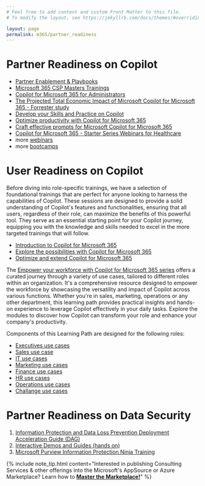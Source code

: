 ```yaml
---
# Feel free to add content and custom Front Matter to this file.
# To modify the layout, see https://jekyllrb.com/docs/themes/#overriding-theme-defaults

layout: page
permalink: m365/partner_readiness
---
```


# Partner Readiness on Copilot


- [Partner Enablement & Playbooks](https://partner.microsoft.com/en-us/asset/collection/partner-enablement-guides#/)
- [Microsoft 365 CSP Masters Trainings](https://aka.ms/ToPartnerCSPCopilotTraining)
- [Copilot for Microsoft 365 for Administrators](https://learn.microsoft.com/en-us/training/courses/ms-4006)
- [The Projected Total Economic Impact of Microsoft Copilot for Microsoft 365 - Forrester study](/assets/m365/Copilot_for_M365_Forrester_New_Tech_TEI.PDF)
- [Develop your Skills and Practice on Copilot](https://cloudpartners.transform.microsoft.com/practices/modern-work/copilot)
- [Optimize productivity with Copilot for Microsoft 365](https://learn.microsoft.com/en-us/training/courses/ms-4004)
- [Craft effective prompts for Microsoft Copilot for Microsoft 365](https://learn.microsoft.com/en-us/training/courses/ms-4005)
- [Copilot for Microsoft 365 - Starter Series Webinars for Healthcare](https://techcommunity.microsoft.com/t5/healthcare-and-life-sciences/copilot-for-microsoft-365-starter-series-webinars/ba-p/4069989)
- more [webinars](https://cloudpartners.transform.microsoft.com/events?tab=on-demand-webinars)
- more [bootcamps](https://readiness.transform.microsoft.com/learning-paths)

# User Readiness on Copilot

Before diving into role-specific trainings, we have a selection of foundational trainings that are perfect for anyone looking to harness the capabilities of Copilot. These sessions are designed to provide a solid understanding of Copilot's features and functionalities, ensuring that all users, regardless of their role, can maximize the benefits of this powerful tool. They serve as an essential starting point for your Copilot journey, equipping you with the knowledge and skills needed to excel in the more targeted trainings that will follow.

- [Introduction to Copilot for Microsoft 365](https://learn.microsoft.com/en-us/training/modules/introduction-microsoft-365-copilot/)
- [Explore the possibilities with Copilot for Microsoft 365](https://learn.microsoft.com/en-us/training/modules/explore-possibilities-microsoft-365-copilot/)
- [Optimize and extend Copilot for Microsoft 365](https://learn.microsoft.com/en-us/training/modules/optimize-and-extend-microsoft-365-copilot/)

The [Empower your workforce with Copilot for Microsoft 365 series](https://learn.microsoft.com/en-us/training/paths/empower-workforce-copilot-use-cases/) offers a curated journey through a variety of use cases, tailored to different roles within an organization. It's a comprehensive resource designed to empower the workforce by showcasing the versatility and impact of Copilot across various functions. Whether you're in sales, marketing, operations or any other department, this learning path provides practical insights and hands-on experience to leverage Copilot effectively in your daily tasks. Explore the modules to discover how Copilot can transform your role and enhance your company's productivity.

Components of this Learning Path are designed for the following roles:
- [Executives use cases](https://learn.microsoft.com/en-us/training/modules/empower-workforce-copilot-executives/)
- [Sales use case](https://learn.microsoft.com/en-us/training/modules/empower-workforce-copilot-sales/)
- [IT use cases](https://learn.microsoft.com/en-us/training/modules/enhance-prompting-copilot-it/)
- [Marketing use cases](https://learn.microsoft.com/en-us/training/modules/empower-workforce-copilot-marketing/)
- [Finance use cases](https://learn.microsoft.com/en-us/training/modules/empower-workforce-copilot-finance/)
- [HR use cases](https://learn.microsoft.com/en-us/training/modules/empower-workforce-copilot-hr/)
- [Operations use cases](https://learn.microsoft.com/en-us/training/modules/empower-workforce-copilot-operations/)
- [Challange use cases](https://learn.microsoft.com/en-us/training/modules/empower-workforce-copilot-challenge/)

# Partner Readiness on Data Security

1. [Information Protection and Data Loss Prevention Deployment Acceleration Guide (DAG)](https://microsoft.github.io/ComplianceCxE/dag/mip-dlp/)
2. [Interactive Demos and Guides (hands on)](https://aka.ms/mipguide)
3. [Microsoft Purview Information Protection Ninja Training](https://aka.ms/MIPNinja)


{% include note_tip.html content="Interested in publishing Consulting Services & other offerings into the Microsoft's AppSource or Azure Marketplace? Learn how to <a href='https://microsoft.github.io/Mastering-the-Marketplace/'><strong>Master the Marketplace!</strong></a>" %}



